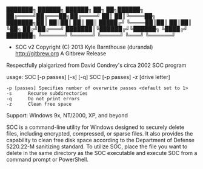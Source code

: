 ███████╗ ██████╗  ██████╗    ██╗   ██╗██████╗ 
██╔════╝██╔═══██╗██╔════╝    ██║   ██║╚════██╗
███████╗██║   ██║██║         ██║   ██║ █████╔╝
╚════██║██║   ██║██║         ╚██╗ ██╔╝██╔═══╝ 
███████║╚██████╔╝╚██████╗     ╚████╔╝ ███████╗
╚══════╝ ╚═════╝  ╚═════╝      ╚═══╝  ╚══════╝
                                              
 - SOC v2
Copyright (C) 2013 Kyle Barnthouse (durandal)
http://gitbrew.org A Gitbrew Release

Respectfully plaigarized from David Condrey's circa 2002 SOC program

usage:	SOC [-p passes] [-s] [-q] <file or directory>
	SOC [-p passes] -z [drive letter]

	-p [passes]	Specifies number of overwrite passes <default set to 1>
	-s		Recurse subdirectories
	-q		Do not print errors
	-z		Clean free space

Support:	Windows 9x, NT/2000, XP, and beyond


SOC is a command-line utility for Windows designed to securely delete files, including encrypted, compressed, or sparse files. It also provides the capability to clean free disk space according to the Department of Defense 5220.22-M sanitizing standard. To utilize SOC, place the file you want to delete in the same directory as the SOC executable and execute SOC from a command prompt or PowerShell.
